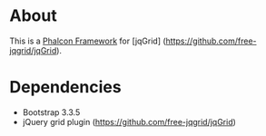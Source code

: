 # About
This is a [Phalcon Framework](http://phalconphp.com/) for [jqGrid] (https://github.com/free-jqgrid/jqGrid).

# Dependencies
* Bootstrap 3.3.5
* jQuery grid plugin (https://github.com/free-jqgrid/jqGrid)